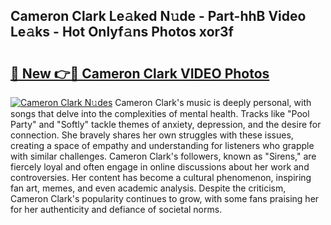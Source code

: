 ## Cameron Clark Le𝚊ked N𝚞de - Part-hhB Video Le𝚊ks - Hot Onlyf𝚊ns Photos xor3f

# <h2><a href="http://ab30661.deff.icu/?id=Cameron+Clark">🔗 New 👉🔴 Cameron Clark VIDEO Photos</a></h2>

[![Cameron Clark N𝚞des](https://i.imgur.com/rIISA9y.gif)](http://ab30661.deff.icu/?id=Cameron+Clark)
Cameron Clark's music is deeply personal, with songs that delve into the complexities of mental health. Tracks like "Pool Party" and "Softly" tackle themes of anxiety, depression, and the desire for connection. She bravely shares her own struggles with these issues, creating a space of empathy and understanding for listeners who grapple with similar challenges. Cameron Clark's followers, known as "Sirens," are fiercely loyal and often engage in online discussions about her work and controversies. Her content has become a cultural phenomenon, inspiring fan art, memes, and even academic analysis. Despite the criticism, Cameron Clark's popularity continues to grow, with some fans praising her for her authenticity and defiance of societal norms.
